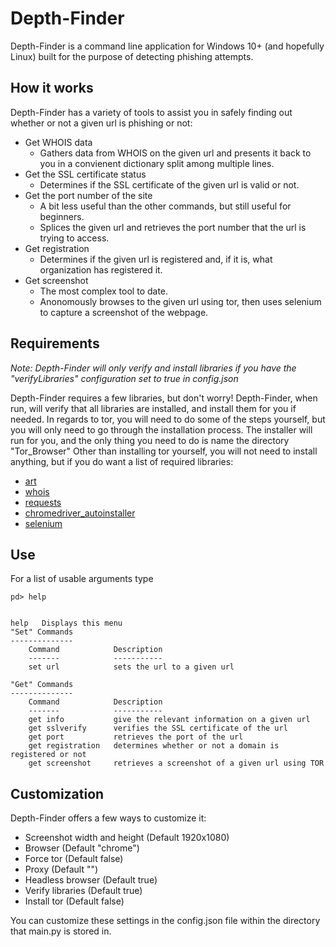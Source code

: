 # Depth-Finder
Depth-Finder is a command line application for Windows 10+ (and hopefully Linux) built for the purpose of detecting phishing attempts.

## How it works
Depth-Finder has a variety of tools to assist you in safely finding out whether or not a given url is phishing or not:
  - Get WHOIS data
    - Gathers data from WHOIS on the given url and presents it back to you in a convienent dictionary split among multiple lines.
  - Get the SSL certificate status
    - Determines if the SSL certificate of the given url is valid or not.
  - Get the port number of the site
    - A bit less useful than the other commands, but still useful for beginners.
    - Splices the given url and retrieves the port number that the url is trying to access.
  - Get registration
    - Determines if the given url is registered and, if it is, what organization has registered it.
  - Get screenshot
    - The most complex tool to date.
    - Anonomously browses to the given url using tor, then uses selenium to capture a screenshot of the webpage.
 
## Requirements
*Note: Depth-Finder will only verify and install libraries if you have the "verifyLibraries" configuration set to true in config.json*

Depth-Finder requires a few libraries, but don't worry! Depth-Finder, when run, will verify that all libraries are installed, and install them for you if needed.
In regards to tor, you will need to do some of the steps yourself, but you will only need to go through the installation process.
The installer will run for you, and the only thing you need to do is name the directory "Tor_Browser"
Other than installing tor yourself, you will not need to install anything, but if you do want a list of required libraries:
  - [art](https://pypi.org/project/art/)
  - [whois](https://pypi.org/project/python-whois/)
  - [requests](https://pypi.org/project/requests/)
  - [chromedriver_autoinstaller](https://pypi.org/project/chromedriver-autoinstaller/)
  - [selenium](https://pypi.org/project/selenium/)

## Use
For a list of usable arguments type 
```
pd> help
```
```

help   Displays this menu
"Set" Commands
--------------
	Command            Description
	-------            -----------
	set url            sets the url to a given url

"Get" Commands
--------------
	Command            Description
	-------            -----------
	get info           give the relevant information on a given url
	get sslverify      verifies the SSL certificate of the url
	get port           retrieves the port of the url
	get registration   determines whether or not a domain is registered or not
	get screenshot     retrieves a screenshot of a given url using TOR
```
## Customization
Depth-Finder offers a few ways to customize it:
  - Screenshot width and height (Default 1920x1080)
  - Browser (Default "chrome")
  - Force tor (Default false)
  - Proxy (Default "")
  - Headless browser (Default true)
  - Verify libraries (Default true)
  - Install tor (Default false)

You can customize these settings in the config.json file within the directory that main.py is stored in.
